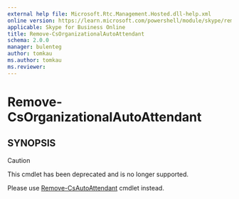 ```yaml
---
external help file: Microsoft.Rtc.Management.Hosted.dll-help.xml
online version: https://learn.microsoft.com/powershell/module/skype/remove-csorganizationalautoattendant
applicable: Skype for Business Online
title: Remove-CsOrganizationalAutoAttendant
schema: 2.0.0
manager: bulenteg
author: tomkau
ms.author: tomkau
ms.reviewer:
---
```


# Remove-CsOrganizationalAutoAttendant

## SYNOPSIS
> [!CAUTION]
> This cmdlet has been deprecated and is no longer supported.
> 
> Please use [Remove-CsAutoAttendant](Remove-CsAutoAttendant.md) cmdlet instead.

